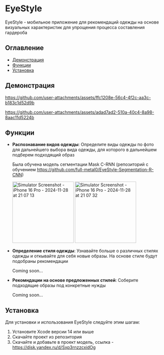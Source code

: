 # EyeStyle

EyeStyle - мобильное приложение для рекомендаций одежды на основе визуальных характеристик для упрощения процесса составления гардероба

## Оглавление

- [Демонстрация](#демонстрация)
- [Функции](#функции)
- [Установка](#установка)

## Демонстрация 


https://github.com/user-attachments/assets/ffc1208e-56c4-4f2c-aa3c-b183c1d52d9b



https://github.com/user-attachments/assets/adad7ad2-510a-40c4-8a98-8aac11d5224b




## Функции

- **Распознавание видов одежды**: Определите виды одежды по фото для дальнейшего выбора вида одежды, для которого в дальнейшем подберем подходящий образ
  
  Была обучена модель сегментации Mask C-RNN (репозиторий с обучением https://github.com/full-metal0/EyeStyle-Segmentation-R-CNN)

  <img src="https://github.com/user-attachments/assets/5c38e4f8-d936-4c0f-aadc-ba701f14ba08" alt="Simulator Screenshot - iPhone 16 Pro - 2024-11-28 at 21 07 13" width="200">

  <img src="https://github.com/user-attachments/assets/62ba8949-eac4-49b9-9845-687572640dee" alt="Simulator Screenshot - iPhone 16 Pro - 2024-11-28 at 21 07 32" width="200">

- **Определение стиля одежды**: Узнавайте больше о различных стилях одежды и откывайте для себя новые образы. На основе стиле будут подобраны рекомендации

  Coming soon...

- **Рекомндации на основе предложенных стилей**: Соберите подходящие образы под конкретные нужды

  Coming soon...


## Установка

Для установки и использования EyeStyle следуйте этим шагам:

1. Установите Xcode версии 14 или выше
2. Скачайте проект из репозитория
3. Скачайте и добавьте в проект модель, ссылка - https://disk.yandex.ru/d/Sxp3rnzzcxidOg
